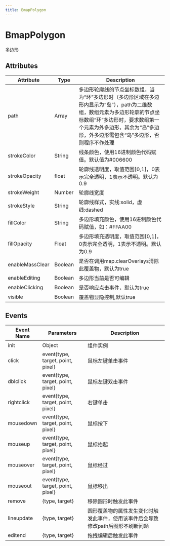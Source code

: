 ```yaml
---
title: BmapPolygon
---
```

# BmapPolygon

多边形

## Attributes

Attribute | Type | Description
---|---|---|
path | Array| 多边形轮廓线的节点坐标数组，当为“环”多边形时（多边形区域在多边形内显示为“岛”），path为二维数组，数组元素为多边形轮廓的节点坐标数组“环”多边形时，要求数组第一个元素为外多边形，其余为“岛”多边形，外多边形需包含“岛”多边形，否则程序不作处理
strokeColor | String | 线条颜色，使用16进制颜色代码赋值。默认值为#006600
strokeOpacity | float | 轮廓线透明度，取值范围[0,1]，0表示完全透明，1表示不透明。默认为0.9
strokeWeight | Number | 轮廓线宽度
strokeStyle | String | 轮廓线样式，实线:solid，虚线:dashed
fillColor | String | 多边形填充颜色，使用16进制颜色代码赋值，如：#FFAA00
fillOpacity | Float | 多边形填充透明度，取值范围[0,1]，0表示完全透明，1表示不透明。默认为0.9
enableMassClear | Boolean | 是否在调用map.clearOverlays清除此覆盖物，默认为true
enableEditing | Boolean | 多边形当前是否可编辑
enableClicking | Boolean | 是否响应点击事件，默认为true
visible | Boolean | 覆盖物显隐控制,默认true

## Events

Event Name | Parameters | Description
---|---|---|
init | Object | 组件实例
click | event{type, target, point, pixel} | 鼠标左键单击事件
dblclick | event{type, target, point, pixel} | 鼠标左键双击事件
rightclick | event{type, target, point, pixel} | 右键单击
mousedown | event{type, target, point, pixel} | 鼠标按下
mouseup | event{type, target, point, pixel} | 鼠标抬起
mouseover | event{type, target, point, pixel} | 鼠标经过
mouseout | event{type, target, point, pixel} | 鼠标移出
remove | {type, target} | 移除圆形时触发此事件
lineupdate | {type, target}	| 圆形覆盖物的属性发生变化时触发此事件，使用该事件后会导致修改path后图形不刷新问题
editend | {type, target} | 拖拽编辑后触发此事件
